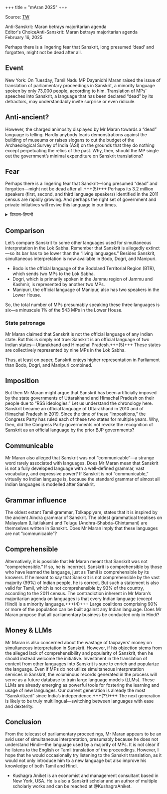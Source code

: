 +++
title = "mAran 2025"
+++

Source: [TW](https://sundayguardianlive.com/investigation/anti-sanskrit-maran-betrays-majoritarian-agenda)

Anti-Sanskrit: Maran betrays majoritarian agenda  
Editor's ChoiceAnti-Sanskrit: Maran betrays majoritarian agenda  
February 16, 2025  

Perhaps there is a lingering fear that Sanskrit, long presumed ‘dead’ and forgotten, might not be dead after all.

## Event
New York: On Tuesday, Tamil Nadu MP Dayanidhi Maran raised the issue of translation of parliamentary proceedings in Sanskrit, a minority language spoken by only 73,000 people, according to him. Translation of MPs’ speeches into Sanskrit, a language that has been declared “dead” by its detractors, may understandably invite surprise or even ridicule. 

## Anti-ancient?
However, the charged animosity displayed by Mr Maran towards a “dead” language is telling. Hardly anybody leads demonstrations against the building of museums or raises slogans to cut the budget of the Archaeological Survey of India (ASI) on the grounds that they do nothing except perpetuating the relics of the past. Why, then, should the MP single out the government’s minimal expenditure on Sanskrit translations?

## Fear
Perhaps there is a lingering fear that Sanskrit—long presumed “dead” and forgotten—might not be dead after all.+++(5)+++ Perhaps its 3.2 million speakers (first, second, and third language speakers) identified in the 2011 census are rapidly growing. And perhaps the right set of government and private initiatives will revive this language in our times.

<details><summary>विश्वास-टिप्पनी</summary>

तत्र सांस्कृतद्वेषो हि प्रच्छन्नो मूलभूततरः।
</details>


## Comparison
Let’s compare Sanskrit to some other languages used for simultaneous interpretation in the Lok Sabha. Remember that Sanskrit is allegedly extinct—so its bar has to be lower than the “living languages.” Besides Sanskrit, simultaneous interpretation is now available in Bodo, Dogri, and Manipuri. 

- Bodo is the official language of the Bodoland Territorial Region (BTR), which sends two MPs to the Lok Sabha. 
- Dogri, which is primarily spoken in the Jammu region of Jammu and Kashmir, is represented by another two MPs. 
- Manipuri, the official language of Manipur, also has two speakers in the Lower House. 

So, the total number of MPs presumably speaking these three languages is six—a minuscule 1% of the 543 MPs in the Lower House.

### State patronage
Mr Maran claimed that Sanskrit is not the official language of any Indian state. But this is simply not true: Sanskrit is an official language of two Indian states—Uttarakhand and Himachal Pradesh.+++(5)+++ These states are collectively represented by nine MPs in the Lok Sabha. 

Thus, at least on paper, Sanskrit enjoys higher representation in Parliament than Bodo, Dogri, and Manipuri combined.

## Imposition
But then Mr Maran might argue that Sanskrit has been artificially imposed by the state governments of Uttarakhand and Himachal Pradesh on their people due to “RSS ideologies.” Let us understand the chronology here. Sanskrit became an official language of Uttarakhand in 2010 and of Himachal Pradesh in 2019. Since the time of these “impositions,” the Congress Party has ruled each of these two states for multiple years. Why, then, did the Congress Party governments not revoke the recognition of Sanskrit as an official language by the prior BJP governments?

## Communicable
Mr Maran also alleged that Sanskrit was not “communicable”—a strange word rarely associated with languages. Does Mr Maran mean that Sanskrit is not a fully developed language with a well-defined grammar, vast vocabulary, and expressive power? If Sanskrit is not “communicable,” virtually no Indian language is, because the standard grammar of almost all Indian languages is modelled after Sanskrit. 

## Grammar influence
The oldest extant Tamil grammar, Tolkappiyam, states that it is inspired by the ancient Aindra grammar of Sanskrit. The oldest grammatical treatises on Malayalam (Lilatilakam) and Telugu (Andhra-Shabda-Chintamani) are themselves written in Sanskrit. Does Mr Maran imply that these languages are not “communicable”?

## Comprehensible
Alternatively, it is possible that Mr Maran meant that Sanskrit was not “comprehensible.” If so, he is incorrect. Sanskrit is comprehensible by those who have learned the language, just as Tamil is comprehensible by its knowers. If he meant to say that Sanskrit is not comprehensible by the vast majority (99%) of Indian people, he is correct. But such a statement is also valid for Tamil, which is not comprehensible by 93% of the country, according to the 2011 census. The contradiction inherent in Mr Maran’s majoritarian agenda on languages is that every Indian language (except Hindi) is a minority language.+++(4)+++ Large coalitions comprising 90% or more of the population can be built against any Indian language. Does Mr Maran propose that all parliamentary business be conducted only in Hindi?

## Money & LLMs
Mr Maran is also concerned about the wastage of taxpayers’ money on simultaneous interpretation in Sanskrit. However, if his objection stems from the alleged lack of comprehensibility and popularity of Sanskrit, then he should instead welcome the initiative. Investment in the translation of content from other languages into Sanskrit is sure to enrich and popularize the language. Even if MPs do not utilize simultaneous interpretation services in Sanskrit, the voluminous records generated in the process will serve as a future database to train large language models (LLMs). These LLMs are already emerging as powerful tools for fostering the learning and usage of new languages. Our current generation is already the most “Sanskritized” since India’s independence.+++(??)+++ The next generation is likely to be truly multilingual—switching between languages with ease and dexterity.

## Conclusion
From the telecast of parliamentary proceedings, Mr Maran appears to be an avid user of simultaneous interpretation, presumably because he does not understand Hindi—the language used by a majority of MPs. It is not clear if he listens to the English or Tamil translation of the proceedings. However, I hope that he would occasionally try listening to the Sanskrit translation, as it would not only introduce him to a new language but also improve his knowledge of both Tamil and Hindi.

* Kushagra Aniket is an economist and management consultant based in New York, USA. He is also a Sanskrit scholar and an author of multiple scholarly works and can be reached at @KushagraAniket.
